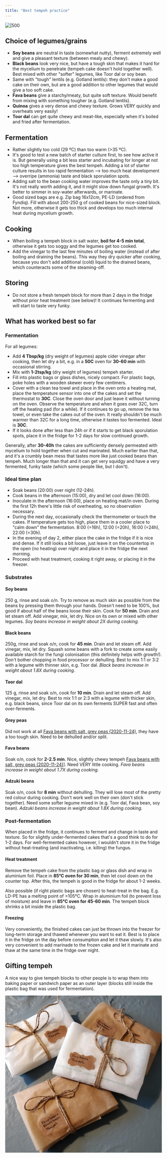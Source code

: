 ```yaml
---
title: "Best tempeh practice"
---
```

![|500](projects/attachments/Pasted%20image%2020221219212030.png)


## Choice of legumes/grains
- **Soy beans** are neutral in taste (somewhat nutty), ferment extremely well and give a pleasant texture (between mealy and chewy). 
- **Black beans** look very nice, but have a tough skin that makes it hard for the mycelium to penetrate (tempeh cake doesn't hold together well). Best mixed with other "softer" legumes, like Toor dal or soy bean. 
- Same with "tough" lentils (e.g. Gotland lentils): they don't make a good cake on their own, but are a good addition to other legumes that would give a too soft cake.
- **Fava beans** give a starchy/meaty, but quite soft texture. Would benefit from mixing with something tougher (e.g. Gotland lentils).
- **Quinoa** gives a very dense and chewy texture. Grows VERY quickly and overheats very easily! 
- **Toor dal** can get quite chewy and meat-like, especially when it's boiled and fried after fermentation. 

## Fermentation
- Rather slightly too cold (29 ºC) than too warm (>35 ºC). 
- It's good to test a new batch of starter culture first, to see how active it is. But generally using a bit less starter and incubating for longer at not too high temperature gives the best tempeh. Adding a lot of starter culture results in too rapid fermentation --> too much heat development --> overripe (ammonia) taste and black sporulation spots.
- Adding salt to the bean cooking water improves the taste only a tiny bit. It's not really worth adding it, and it might slow down fungal growth. It's better to simmer in soy-water afterwards, or marinate. 
- Good sized bags are e.g. Zip bag 16x12cm, PE-LD (ordered from Fyndiq). Fill with about 200-250 g of cooked beans for nice-sized block. Not more, otherwise it gets too thick and develops too much internal heat during mycelium growth.


## Cooking
- When boiling a tempeh block in salt water, **boil for 4-5 min total**, otherwise it gets too soggy and the legumes get too cooked.
- Add the vinegar to the last few minutes of boiling water (instead of after boiling and draining the beans). This way they dry quicker after cooking, because you don't add additional (cold) liquid to the drained beans, which counteracts some of the steaming-off. 

## Storing
- Do not store a fresh tempeh block for more than 2 days in the fridge without prior heat treatment (see below)! It continues fermenting and will start to taste very funky.

## What has worked best so far
### Fermentation
For all legumes: 
- Add **4 Tbsp/kg** (dry weight of legumes) apple cider vinegar after cooking, then let dry a bit, e.g. in a **50C** oven for **30-60 min** with occasional stirring. 
- Mix with **1-2tsp/kg** (dry weight of legumes) tempeh starter. 
- Fill into plastic bags or glass dishes, nicely compact. For plastic bags, poke holes with a wooden skewer every few centimers. 
- Cover with a clean tea towel and place in the oven onto a heating mat, place the temperature sensor into one of the cakes and set the thermostat to **30C**. Close the oven door and just leave it without turning on the oven. Observe the temperature and when it goes over 32C, turn off the heating pad (for a while). If it continues to go up, remove the tea towel, or even take the cakes out of the oven. It really shouldn't be much warmer than 32C for a long time, otherwise it tastes too fermented. Ideal is **30C**. 
- If it looks done after less than 24h or if it starts to get black sporulation spots, place it in the fridge for 1-2 days for slow continued growth. 

Generally, after **30-40h** the cakes are sufficiently densely permeated with mycelium to hold together when cut and marinated. Much earlier than that, and it's a crumbly bean mess that tastes more like just cooked beans than tempeh. Much longer than that and it can get very squidgy and have a very fermented, funky taste (which some people like, but I don't). 

### Ideal time plan
- Soak beans (20:00) over night (12-24h).
- Cook beans in the afternoon (15:00), dry and let cool down (16:00). 
- Inoculate in the afternoon (16:00), place on heating mat/in oven. During the first 12h there's little risk of overheating, so no observation necessary. 
- During the next day, occasionally check the thermometer or touch the cakes. If temperature gets too high, place them in a cooler place to "calm down" the fermentation. 8:00 (=16h), 12:00 (=20h), 16:00 (=24h), 22:00 (=30h). 
- In the evening of day 2, either place the cake in the fridge if it is nice and dense. If it still looks a bit loose, just leave it on the countertop in the open (no heating) over night and place it in the fridge the next morning. 
- Proceed with heat treatment, cooking it right away, or placing it in the freezer. 


### Substrates
#### Soy beans
250 g, rinse and soak o/n. Try to remove as much skin as possible from the beans by pressing them through your hands. Doesn't need to be 100%, but good if about half of the beans  loose their skin. Cook for **50 min**. Drain and let steam off. Add vinegar, mix, let dry. Nice on its own or mixed with other legumes. 
_Soy beans increase in weight about 2X during cooking._

#### Black beans
250g, rinse and soak o/n, cook for **45 min**. Drain and let steam off. Add vinegar, mix, let dry. Squash some beans with a fork to create some easily available starch for the fungi colonisation (this definitely helps with growth!). Don't bother chopping in food processor or dehulling. Best to mix 1:1 or 3:2 with a legume with thinner skin, e.g. Toor dal. 
_Black beans increase in weight about 1.8X during cooking._

#### Toor dal
125 g, rinse and soak o/n, cook for **10 min**. Drain and let steam off. Add vinegar, mix, let dry. Best to mix 1:1 or 2:3 with a legume with thicker skin, e.g. black beans, since Toor dal on its own ferments SUPER fast and often over-ferments. 

#### Grey peas
Did not work at all [Fava beans with salt, grey peas (2020-11-24)](projects/fermentation/Different%20legumes.md#Fava%20beans%20with%20salt,%20grey%20peas%20(2020-11-24)), they have a too tough skin. Need to be dehulled and/or split. 

#### Fava beans
Soak o/n, cook for **2-2.5 min**. Nice, slightly chewy tempeh [Fava beans with salt, grey peas (2020-11-24)](projects/fermentation/Different%20legumes.md#Fava%20beans%20with%20salt,%20grey%20peas%20(2020-11-24))]. Need VERY little cooking. 
_Fava beans increase in weight about 1.7X during cooking._

#### Adzuki beans
Soak o/n, cook for **8 min** without dehulling. They will lose most of the pretty red colour during cooking. Don't work well on their own (don't stick together). Need some softer legume mixed in (e.g. Toor dal, Fava bean, soy bean). 
_Adzuki beans increase in weight about 1.8X during cooking._


### Post-fermentation
When placed in the fridge, it continues to ferment and change in taste and texture. So for slightly under-fermented cakes that's a good think to do for 1-2 days. For well-fermented cakes however, I wouldn't store it in the fridge without heat-treating (and inactivating, i.e. killing) the fungus. 

#### Heat treatment
Remove the tempeh cake from the plastic bag or glass dish and wrap in aluminium foil. Place in **85°C oven for 30 min**, then let cool down on the counter top. After this, the tempeh is good in the fridge for about 1-2 weeks.

Also possible (if right plastic bags are chosen) to heat-treat in the bag. E.g. LD-PE has a melting point of >105°C. Wrap in aluminium foil (to prevent loss of moisture) and leave in **85°C oven for 45-60 min**. The tempeh block shrinks a bit inside the plastic bag.

#### Freezing
Very conveniently, the finished cakes can just be thrown into the freezer for long-term storage and thawed whenever you want to eat it. Best is to place it in the fridge on the day before consumption and let it thaw slowly. It's also very convenient to add marinade to the frozen cake and let it marinate and thaw at the same time in the fridge over night. 


## Gifting tempeh
A nice way to give tempeh blocks to other people is to wrap them into baking paper or sandwich paper as an outer layer (blocks still inside the plastic bag that was used for fermentation). 

![](projects/attachments/Pasted%20image%2020230106142018.png)

